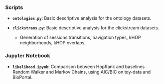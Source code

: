 
### Scripts ###
- **`ontologies.py`**: 
Basic descriptive analysis for the ontology datasets. 

- **`clickstrams.py`**:
Basic descriptive analysis for the clickstream datasets.
    - Generation of sessions transitions, navigation types, kHOP neighborhoods, kHOP overlaps.


### Jupyter Notebook ###
- **`likelihood.ipynb`**:
Comparison between HopRank and baselines Random Walker and Markov Chains, using AIC/BIC on toy-data and BioPortal.

